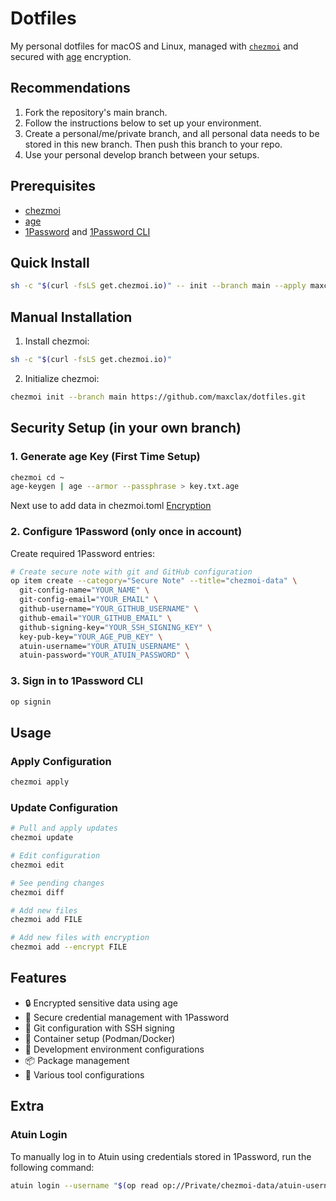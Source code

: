 # Dotfiles

My personal dotfiles for macOS and Linux, managed with
[`chezmoi`](https://github.com/twpayne/chezmoi) and secured with
[age](https://age-encryption.org/) encryption.

## Recommendations

1. Fork the repository's main branch.
2. Follow the instructions below to set up your environment.
3. Create a personal/me/private branch, and all personal data needs to be stored
   in this new branch. Then push this branch to your repo.
4. Use your personal develop branch between your setups.

## Prerequisites

- [chezmoi](https://www.chezmoi.io/)
- [age](https://age-encryption.org/)
- [1Password](https://1password.com/) and
  [1Password CLI](https://1password.com/downloads/command-line/)

## Quick Install

```bash
sh -c "$(curl -fsLS get.chezmoi.io)" -- init --branch main --apply maxclax
```

## Manual Installation

1. Install chezmoi:

```bash
sh -c "$(curl -fsLS get.chezmoi.io)"
```

2. Initialize chezmoi:

```bash
chezmoi init --branch main https://github.com/maxclax/dotfiles.git
```

## Security Setup (in your own branch)

### 1. Generate age Key (First Time Setup)

```bash
chezmoi cd ~
age-keygen | age --armor --passphrase > key.txt.age
```

Next use to add data in chezmoi.toml
[Encryption](https://www.chezmoi.io/user-guide/frequently-asked-questions/encryption/)

### 2. Configure 1Password (only once in account)

Create required 1Password entries:

```bash
# Create secure note with git and GitHub configuration
op item create --category="Secure Note" --title="chezmoi-data" \
  git-config-name="YOUR_NAME" \
  git-config-email="YOUR_EMAIL" \
  github-username="YOUR_GITHUB_USERNAME" \
  github-email="YOUR_GITHUB_EMAIL" \
  github-signing-key="YOUR_SSH_SIGNING_KEY" \
  key-pub-key="YOUR_AGE_PUB_KEY" \
  atuin-username="YOUR_ATUIN_USERNAME" \
  atuin-password="YOUR_ATUIN_PASSWORD" \

```

### 3. Sign in to 1Password CLI

```bash
op signin
```

## Usage

### Apply Configuration

```bash
chezmoi apply
```

### Update Configuration

```bash
# Pull and apply updates
chezmoi update

# Edit configuration
chezmoi edit

# See pending changes
chezmoi diff

# Add new files
chezmoi add FILE

# Add new files with encryption
chezmoi add --encrypt FILE
```

## Features

- 🔒 Encrypted sensitive data using age
- 🔑 Secure credential management with 1Password
- 📝 Git configuration with SSH signing
- 🐳 Container setup (Podman/Docker)
- 🚀 Development environment configurations
- 📦 Package management
- 🔧 Various tool configurations

## Extra

### Atuin Login

To manually log in to Atuin using credentials stored in 1Password, run the
following command:

```bash
atuin login --username "$(op read op://Private/chezmoi-data/atuin-username)" --password "$(op read op://Private/chezmoi-data/atuin-password)"
```
